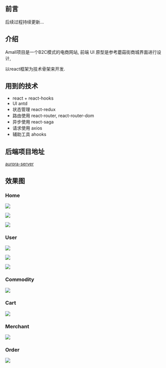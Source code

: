 ## 前言

后续过程持续更新...

## 介绍

Amall项目是一个B2C模式的电商网站, 前端 UI 原型是参考蘑菇街商城界面进行设计, 

以react框架为技术骨架来开发.

## 用到的技术

- react + react-hooks
- UI   antd
- 状态管理 react-redux
- 路由使用 react-router, react-router-dom
- 异步使用 react-saga
- 请求使用 axios
- 辅助工具 ahooks

## 后端项目地址

[aurora-server](https://github.com/kyralo/aurora-server)

## 效果图

### Home

![](https://cdn.jsdelivr.net/gh/kyralo/amall-web/screenshot/home-1.png)

![](https://cdn.jsdelivr.net/gh/kyralo/amall-web/screenshot/home-2.png)

![](https://cdn.jsdelivr.net/gh/kyralo/amall-web/screenshot/home-3.png)



### User

![](https://cdn.jsdelivr.net/gh/kyralo/amall-web/screenshot/user-1.png)

![](https://cdn.jsdelivr.net/gh/kyralo/amall-web/screenshot/user-2.png)

![](https://cdn.jsdelivr.net/gh/kyralo/amall-web/screenshot/user-3.png)

### Commodity
![](https://cdn.jsdelivr.net/gh/kyralo/amall-web/screenshot/co-1.png)

### Cart

![](https://cdn.jsdelivr.net/gh/kyralo/amall-web/screenshot/cart-1.png)

### Merchant

![](https://cdn.jsdelivr.net/gh/kyralo/amall-web/screenshot/merchant-1.png)

### Order

![](https://cdn.jsdelivr.net/gh/kyralo/amall-web/screenshot/order-1.png)

